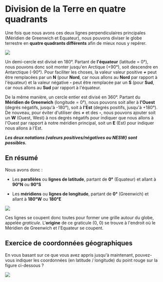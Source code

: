 # Division de la Terre en quatre quadrants

Une fois que nous avons ces deux lignes perpendiculaires principales (Méridien de Greenwich et Equateur), nous pouvons diviser le globe terrestre en **quatre quadrants différents** afin de mieux nous y repérer.

<img src="assets/quadrants.png"  style="display: block: margin: 0 auto;">

Un demi-cercle est divisé en 180°. Partant de **l'équateur** (latitude = 0°), nous pouvons donc soit monter jusqu'en Arctique (+90°), soit descendre en Antarctique (-90°). Pour faciliter les choses, la valeur valeur positive ***+*** peut être remplacées par un **N** (pour **Nord**, car nous allons au **Nord** par rapport à l'équateur) et la valeur négative ***-*** peut être remplacée par un **S** (pour **Sud**, car nous allons au **Sud** par rapport à l'équateur.

De la même manière, un cercle entier est divisé en 360°. Partant du **Méridien de Greenwich** (longitude = 0°), nous pouvons soit aller à **l'Ouest** (degrés négatifs, jusqu'à -180°), soit à **l'Est** (degrés positifs, jusqu'à +180°). De nouveau, pour éviter d'utiliser des ***+*** et des ***-***, nous pouvons ajouter soit un **W** (Ouest, West) à nos degrés négatifs pour indiquer que nous allons à l'Ouest par rapport à notre méridien principal, soit un **E** (Est) pour indiquer nous allons à l'Est.

***Les deux notations (valeurs positives/négatives ou NESW) sont possibles.***

## En résumé

Nous avons donc :

- Les **parallèles** ou **lignes de latitude**, partant de **0°** (Equateur) et allant à **90°N** ou **90°S**

- Les **méridiens** ou **lignes de longitude**, partant de **0°** (Greenwich) et allant à **180°W** ou **180°E**

<img src="assets/lat_long.gif"  style="display: block: margin: 0 auto;">

Ces lignes se coupent donc toutes pour former une grille autour du globe, appelée *graticule*.
L'**origine** de ce graticule (0, 0) se trouve à l'endroit où le Méridien de Greenwich et l'Equateur se coupent. 


## Exercice de coordonnées géographiques

En vous basant sur ce que vous avez appris jusqu'à maintenant, pouvez-vous indiquer les coordonnées (en latitude / longitude) du point rouge sur la figure ci-dessous ?

![](assets/figs_quizz2.png)
